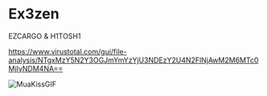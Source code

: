 # Ex3zen

EZCARGO & H1TOSH1

https://www.virustotal.com/gui/file-analysis/NTgxMzY5N2Y3OGJmYmYzYjU3NDEzY2U4N2FlNjAwM2M6MTc0MjIyNDM4NA==

![MuaKissGIF](https://github.com/user-attachments/assets/0625c1e2-f6f9-4feb-98d2-16e7dfd96b3d)
